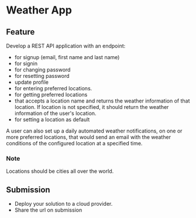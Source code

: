 # Weather App

## Feature

Develop a REST API application with an endpoint:
- for signup (email, first name and last name)
- for signin
- for changing password
- for resetting password
- update profile
- for entering preferred locations.
- for getting preferred locations
- that accepts a location name and returns the weather information of that location. If location is not specified, it should return the weather information of the user's location.
- for setting a location as default

A user can also set up a daily automated weather notifications, on one or more preferred locations, that would send an email with the weather conditions of the configured location at a specified time.


### Note

Locations should be cities all over the world.


## Submission
- Deploy your solution to a cloud provider.
- Share the url on submission

